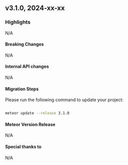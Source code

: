 ## v3.1.0, 2024-xx-xx

### Highlights

N/A

#### Breaking Changes

N/A

####  Internal API changes

N/A

#### Migration Steps

Please run the following command to update your project:

```bash

meteor update --release 3.1.0

```



#### Meteor Version Release

N/A

#### Special thanks to

N/A
